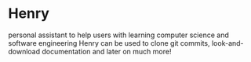 # Henry
personal assistant to help users with learning computer science and software engineering
Henry can be used to clone git commits, look-and-download documentation 
and later on much more!
